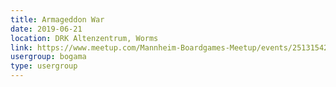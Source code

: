 ```yaml
---
title: Armageddon War 
date: 2019-06-21
location: DRK Altenzentrum, Worms
link: https://www.meetup.com/Mannheim-Boardgames-Meetup/events/251315423/
usergroup: bogama
type: usergroup
---
```

